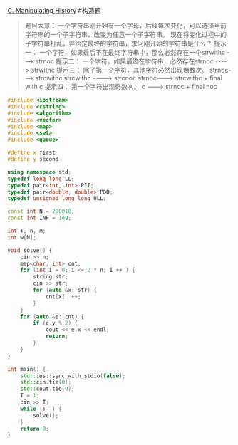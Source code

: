 [C. Manipulating History](https://codeforces.com/contest/1688/problem/C)
#构造题 
> 题目大意：
> 	一个字符串刚开始有一个字母，后续每次变化，可以选择当前字符串的一个子字符串，改变为任意一个子字符串。
> 	现在将变化过程中的子字符串打乱，并给定最终的字符串，求问刚开始的字符串是什么？
> 提示一：
> 	一个字符，如果最后不在最终字符串中，那么必然存在一个strwithc ---> strnoc
> 提示二：
> 	一个字符，如果最终在字符串，必然存在strnoc ----> strwithc
> 提示三：
> 	除了第一个字符，其他字符必然出现偶数次。
> 	strnoc---> strcwithc strcwithc ----> strcnoc
> 	strnoc---> strcwithc + final with c
> 提示四：
		第一个字符出现奇数次。
		c ---> strnoc  + final noc  			
~~~c++
#include <iostream>
#include <cstring>
#include <algorithm>
#include <vector>
#include <map>
#include <set>
#include <queue>

#define x first
#define y second

using namespace std;
typedef long long LL;
typedef pair<int, int> PII;
typedef pair<double, double> PDD;
typedef unsigned long long ULL;

const int N = 200010;
const int INF = 1e9;

int T, n, m;
int w[N];

void solve() {
    cin >> n;
    map<char, int> cnt;
    for (int i = 0; i <= 2 * n; i ++ ) {
        string str;
        cin >> str;
        for (auto &x: str) {
            cnt[x]  ++;
        }
    }
    for (auto &e: cnt) {
        if (e.y % 2) {
            cout << e.x << endl;
            return;
        }
    }
}

int main() {
    std::ios::sync_with_stdio(false);
    std::cin.tie(0);
    std::cout.tie(0);
    T = 1;
    cin >> T;
    while (T--) {
        solve();
    }
    return 0;
}
~~~